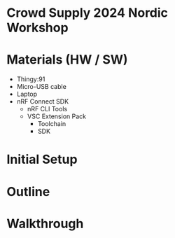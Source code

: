 # Crowd Supply 2024 Nordic Workshop 

# Materials (HW / SW)
- Thingy:91
- Micro-USB cable
- Laptop
- nRF Connect SDK
    - nRF CLI Tools
    - VSC Extension Pack
        - Toolchain
        - SDK

# Initial Setup

# Outline

# Walkthrough
